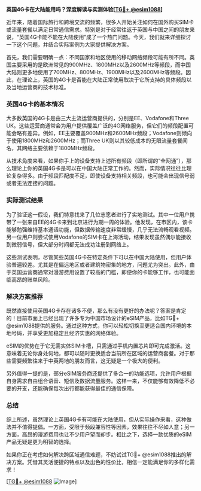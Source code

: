 **英国4G卡在大陆能用吗？深度解读与实测体验[[TG💪+ @esim1088](https://t.me/s/esim1088)]**

近年来，随着国际旅行和跨境交流的频繁，很多人开始关注如何在国外购买SIM卡或流量套餐以满足日常通信需求。特别是对于经常往返于英国与中国之间的朋友来说，“英国4G卡能不能在大陆使用”成了一个热门问题。今天，我们就来详细探讨一下这个问题，并结合实际案例为大家提供解决方案。

首先，我们需要明确一点：不同国家和地区使用的移动网络频段可能有所不同。英国主要采用的是欧洲常见的900MHz、1800MHz以及2600MHz等频段，而中国大陆则更多地使用了700MHz、800MHz、1900MHz以及2600MHz等频段。因此，在理论上，英国的4G卡是否能在大陆正常使用取决于它所支持的具体频段以及当地运营商的技术标准。

### 英国4G卡的基本情况

大多数英国的4G卡是由三大主流运营商提供的，分别是EE、Vodafone和Three UK。这些运营商通常会为用户提供覆盖广泛的4G网络服务，但它们的频段配置可能会略有差异。例如，EE主要覆盖900MHz和2600MHz频段；Vodafone则倾向于使用1800MHz和2600MHz；而Three UK则以其较低成本的无限流量套餐闻名，其网络主要依赖于1800MHz频段。

从技术角度来看，如果你手上的设备支持上述所有频段（即所谓的“全网通”），那么理论上你的英国4G卡是可以在中国大陆正常工作的。然而，实际情况往往比理论复杂得多。由于频段匹配度不足，即使设备支持相关频段，也可能会出现信号弱或者无法连接的问题。

### 实际测试结果

为了验证这一假设，我们特意找来了几位志愿者进行了实地测试。其中一位用户携带了一张来自EE的4G卡来到北京进行为期一周的体验。他发现，在市区内，该卡能够勉强维持基本通话功能，但数据传输速度非常缓慢，几乎无法流畅观看视频。另一位用户则尝试使用Vodafone的SIM卡在上海活动，结果发现虽然偶尔能接收到微弱信号，但大部分时间都无法成功注册到网络上。

这些测试表明，尽管某些英国4G卡在特定条件下可以在中国大陆使用，但用户体验普遍较差。尤其是在偏远地区或者建筑物密集的地方，问题尤为突出。此外，由于英国运营商通常对漫游费用设置了较高的门槛，即便你的卡能够工作，也可能面临高昂的账单风险。

### 解决方案推荐

既然直接使用英国4G卡存在诸多不便，那么有没有更好的办法呢？答案是肯定的！目前市面上已经出现了许多专为中国市场设计的eSIM产品，比如TG💪+ @esim1088提供的服务。通过这种方式，你可以轻松切换至更适合国内环境的本地号码，并享受更加稳定且经济实惠的网络体验。

eSIM的优势在于它无需实体SIM卡槽，只需通过手机内置芯片即可完成激活。这意味着无论你身处何地，都可以随时更换适合当前所在区域的运营商套餐。对于那些需要频繁往来于中英两地的朋友而言，这无疑是一个极大的便利。

另外值得一提的是，部分eSIM服务商还提供了多合一的功能选项，允许用户根据自身需求自由组合语音、短信及数据流量服务。这样一来，不仅能够有效降低不必要的开支，还能确保每次出行都能获得最佳的通信保障。

### 总结

综上所述，虽然理论上英国4G卡有可能在大陆使用，但从实际操作来看，这种做法并不值得提倡。一方面，受限于频段兼容性等因素，效果往往不尽如人意；另一方面，高昂的漫游费用也让不少用户望而却步。相比之下，选择一款优质的eSIM产品无疑是更为明智的选择。

如果你正在考虑如何解决跨区域通信难题，不妨试试TG💪+ @esim1088推出的解决方案。凭借其灵活便捷的特点以及出色的性价比，相信一定能满足你的多样化需求！

[[TG💪+ @esim1088](https://t.me/s/esim1088) ![Image](https://i.postimg.cc/4NQfJmqS/Snipaste-2025-05-13-00-14-12.png)]